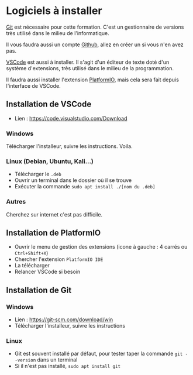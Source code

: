 # Logiciels à installer

[Git](https://git-scm.com/download/win) est nécessaire pour cette formation. C'est un gestionnaire de versions très utilisé dans le milieu de l'informatique.

Il vous faudra aussi un compte [Github](https://github.com/), allez en créer un si vous n'en avez pas.

[VSCode](https://code.visualstudio.com/Download) est aussi à installer. Il s'agit d'un éditeur de texte doté d'un système d'extensions, très utilisé dans le milieu de la programmation.

Il faudra aussi installer l'extension [PlatformIO](https://platformio.org/), mais cela sera fait depuis l'interface de VSCode.

## Installation de VSCode

- Lien : https://code.visualstudio.com/Download

### Windows

Télécharger l'installeur, suivre les instructions. Voila.

### Linux (Debian, Ubuntu, Kali...)

- Télécharger le `.deb` 
- Ouvrir un terminal dans le dossier où il se trouve
- Exécuter la commande `sudo apt install ./[nom du .deb]`

### Autres

Cherchez sur internet c'est pas difficile.

## Installation de PlatformIO

- Ouvrir le menu de gestion des extensions (icone à gauche : 4 carrés ou `Ctrl+Shift+X`)
- Chercher l'extension `PlatformIO IDE`
- La télécharger
- Relancer VSCode si besoin

## Installation de Git 

### Windows 

- Lien : https://git-scm.com/download/win
- Télécharger l'installeur, suivre les instructions

### Linux

- Git est souvent installé par défaut, pour tester taper la commande `git --version` dans un terminal
- Si il n'est pas installé, `sudo apt install git`





